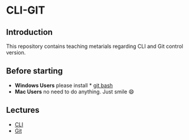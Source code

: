 # CLI-GIT
## Introduction
This repository contains teaching metarials regarding CLI and Git control version.
## Before starting
-  **Windows Users**  please install  * [git bash](https://git-scm.com/downloads )
- **Mac Users** no need to do anything. Just smile  :smile:
## Lectures
- [CLI](https://github.com/MURATKAYMAZ56/CLI-GIT/tree/main/commandLine)
- [Git ](https://github.com/MURATKAYMAZ56/CLI-GIT/tree/main/git)
